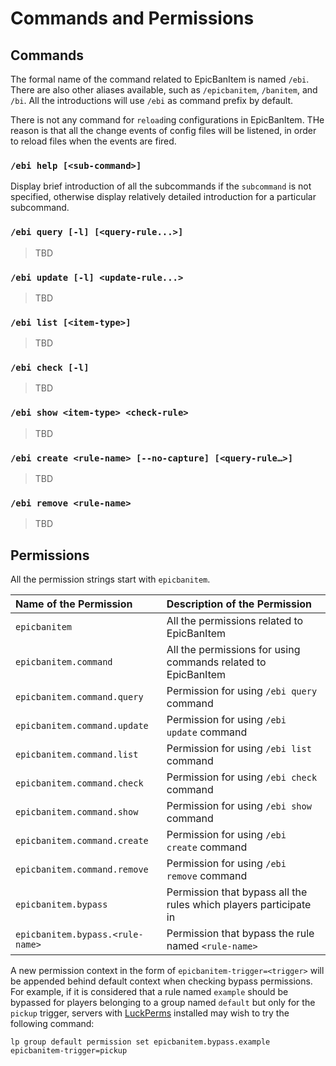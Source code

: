 # Commands and Permissions

## Commands

The formal name of the command related to EpicBanItem is named `/ebi`. There are also other aliases available, such as `/epicbanitem`, `/banitem`, and `/bi`. All the introductions will use `/ebi` as command prefix by default.

There is not any command for `reload`ing configurations in EpicBanItem. THe reason is that all the change events of config files will be listened, in order to reload files when the events are fired.

### `/ebi help [<sub-command>]`

Display brief introduction of all the subcommands if the `subcommand` is not specified, otherwise display relatively detailed introduction for a particular subcommand.

### `/ebi query [-l] [<query-rule...>]`

> TBD

### `/ebi update [-l] <update-rule...>`

> TBD

### `/ebi list [<item-type>]`

> TBD

### `/ebi check [-l]`

> TBD

### `/ebi show <item-type> <check-rule>`

> TBD

### `/ebi create <rule-name> [--no-capture] [<query-rule…>]`

> TBD

### `/ebi remove <rule-name>`

> TBD

## Permissions

All the permission strings start with `epicbanitem`.

| Name of the Permission           | Description of the Permission                                     |
| :------------------------------- | :---------------------------------------------------------------- |
| `epicbanitem`                    | All the permissions related to EpicBanItem                        |
| `epicbanitem.command`            | All the permissions for using commands related to EpicBanItem     |
| `epicbanitem.command.query`      | Permission for using `/ebi query` command                         |
| `epicbanitem.command.update`     | Permission for using `/ebi update` command                        |
| `epicbanitem.command.list`       | Permission for using `/ebi list` command                          |
| `epicbanitem.command.check`      | Permission for using `/ebi check` command                         |
| `epicbanitem.command.show`       | Permission for using `/ebi show` command                          |
| `epicbanitem.command.create`     | Permission for using `/ebi create` command                        |
| `epicbanitem.command.remove`     | Permission for using `/ebi remove` command                        |
| `epicbanitem.bypass`             | Permission that bypass all the rules which players participate in |
| `epicbanitem.bypass.<rule-name>` | Permission that bypass the rule named `<rule-name>`               |

A new permission context in the form of `epicbanitem-trigger=<trigger>` will be appended behind default context when checking bypass permissions. For example, if it is considered that a rule named `example` should be bypassed for players belonging to a group named `default` but only for the `pickup` trigger, servers with [LuckPerms](https://ore.spongepowered.org/Luck/LuckPerms) installed may wish to try the following command:

```mcfunction
lp group default permission set epicbanitem.bypass.example epicbanitem-trigger=pickup
```
